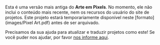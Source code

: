 Esta é uma versão mais antiga do **Arte em Pixels**. No momento, ele não inclui o conteúdo mais recente, nem os recursos do usuário do site de projetos. Este projeto estará temporariamente disponível neste [formato](images/Pixel Art.pdf) antes de ser arquivado. 

Precisamos da sua ajuda para atualizar e traduzir projetos como este! Se você puder nos ajudar, por favor [nos informe aqui](https://rpf.io/translators). 
